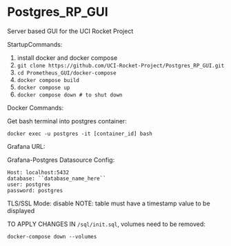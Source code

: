 # Postgres_RP_GUI
Server based GUI for the UCI Rocket Project

StartupCommands:

1. install docker and docker compose
2. ``git clone https://github.com/UCI-Rocket-Project/Postgres_RP_GUI.git``
3. ``cd Prometheus_GUI/docker-compose``
4. ``docker compose build``
5. ``docker compose up``
6. ``docker compose down # to shut down``

Docker Commands:

Get bash terminal into postgres container: 
````
docker exec -u postgres -it [container_id] bash
````


Grafana URL: [](http://localhost:3000/)

Grafana-Postgres Datasource Config:
````
Host: localhost:5432
database: ``database_name_here``
user: postgres
password: postgres
````
TLS/SSL Mode: disable
NOTE: table must have a timestamp value to be displayed

TO APPLY CHANGES IN ``/sql/init.sql``, volumes need to be removed:  
````
docker-compose down --volumes
````
